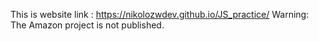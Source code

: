 This is website link : https://nikolozwdev.github.io/JS_practice/
Warning: The Amazon project is not published.

